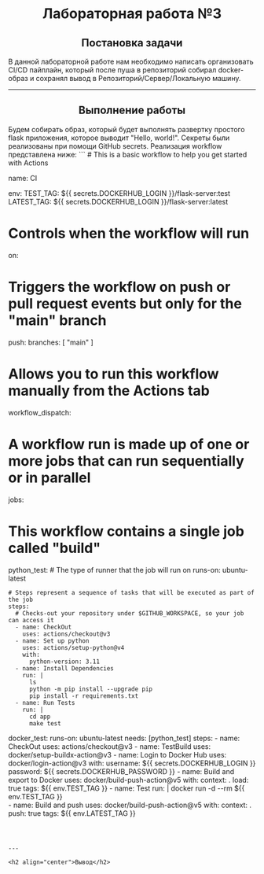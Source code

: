 <h1 align="center">Лабораторная работа №3</h1>

<h2 align="center">Постановка задачи</h2>
В данной лабораторной работе нам необходимо написать организовать CI/CD пайплайн, который после пуша в репозиторий собирал docker-образ и сохранял вывод в Репозиторий/Сервер/Локальную машину. 

---

<h2 align="center">Выполнение работы</h2>
Будем собирать образ, который будет выполнять развертку простого flask приложения, которое выводит "Hello, world!".
Секреты были реализованы при помощи GitHub secrets.
Реализация workflow представлена ниже:
```
# This is a basic workflow to help you get started with Actions

name: CI

env:
  TEST_TAG: ${{ secrets.DOCKERHUB_LOGIN }}/flask-server:test
  LATEST_TAG: ${{ secrets.DOCKERHUB_LOGIN }}/flask-server:latest

# Controls when the workflow will run
on:
  # Triggers the workflow on push or pull request events but only for the "main" branch
  push:
    branches: [ "main" ]

  # Allows you to run this workflow manually from the Actions tab
  workflow_dispatch:

# A workflow run is made up of one or more jobs that can run sequentially or in parallel
jobs:
  # This workflow contains a single job called "build"
  python_test:
    # The type of runner that the job will run on
    runs-on: ubuntu-latest

    # Steps represent a sequence of tasks that will be executed as part of the job
    steps:
      # Checks-out your repository under $GITHUB_WORKSPACE, so your job can access it
      - name: CheckOut
        uses: actions/checkout@v3
      - name: Set up python
        uses: actions/setup-python@v4
        with:
          python-version: 3.11
      - name: Install Dependencies
        run: |
          ls
          python -m pip install --upgrade pip
          pip install -r requirements.txt
      - name: Run Tests
        run: |
          cd app
          make test

  docker_test:
    runs-on: ubuntu-latest
    needs: [python_test]
    steps: 
      - name: CheckOut
        uses: actions/checkout@v3
      - name: TestBuild
        uses: docker/setup-buildx-action@v3
      - name: Login to Docker Hub
        uses: docker/login-action@v3
        with:
          username: ${{ secrets.DOCKERHUB_LOGIN }}
          password: ${{ secrets.DOCKERHUB_PASSWORD }}
      - name: Build and export to Docker
        uses: docker/build-push-action@v5
        with:
          context: .
          load: true
          tags: ${{ env.TEST_TAG }}
      - name: Test
        run: |
          docker run -d --rm ${{ env.TEST_TAG }}           
      - name: Build and push
        uses: docker/build-push-action@v5
        with:
          context: .
          push: true
          tags: ${{ env.LATEST_TAG }} 
```
  


---

<h2 align="center">Вывод</h2>
